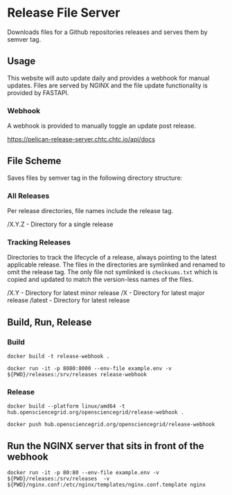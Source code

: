 # Release File Server

Downloads files for a Github repositories releases and serves them by semver tag.

## Usage

This website will auto update daily and provides a webhook for manual updates. Files are served by NGINX and the 
file update functionality is provided by FASTAPI.

### Webhook

A webhook is provided to manually toggle an update post release.

https://pelican-release-server.chtc.chtc.io/api/docs

## File Scheme

Saves files by semver tag in the following directory structure:

### All Releases

Per release directories, file names include the release tag.

/X.Y.Z - Directory for a single release

### Tracking Releases

Directories to track the lifecycle of a release, always pointing to the latest applicable release. The files in the 
directories are symlinked and renamed to omit the release tag. The only file not symlinked is `checksums.txt` which is 
copied and updated to match the version-less names of the files.

/X.Y - Directory for latest minor release
/X - Directory for latest major release
/latest - Directory for latest release

## Build, Run, Release

### Build

```shell
docker build -t release-webhook .
```

```shell
docker run -it -p 8080:8000 --env-file example.env -v ${PWD}/releases:/srv/releases release-webhook
```

### Release

```shell
docker build --platform linux/amd64 -t hub.opensciencegrid.org/opensciencegrid/release-webhook .
```

```shell
docker push hub.opensciencegrid.org/opensciencegrid/release-webhook
```

## Run the NGINX server that sits in front of the webhook

```shell
docker run -it -p 80:80 --env-file example.env -v ${PWD}/releases:/srv/releases  -v ${PWD}/nginx.conf:/etc/nginx/templates/nginx.conf.template nginx
```
